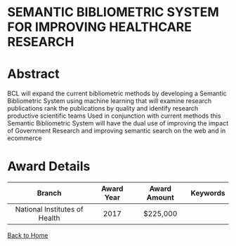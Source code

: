 
SEMANTIC BIBLIOMETRIC SYSTEM FOR IMPROVING HEALTHCARE RESEARCH
==============================================================

# Abstract


BCL will expand the current bibliometric methods by developing a Semantic Bibliometric System using machine learning that will examine research publications  rank the publications by quality  and identify research productive scientific teams  Used in conjunction with current methods this Semantic Bibliometric System will have the dual use of improving the impact of Government Research and improving semantic search on the web and in ecommerce  

# Award Details

|Branch|Award Year|Award Amount|Keywords|
| :---: | :---: | :---: | :---: |
|National Institutes of Health|2017|$225,000||
  
  


[Back to Home](https://github.com/chrischow/dod_sbir_awards/JH/#2238)